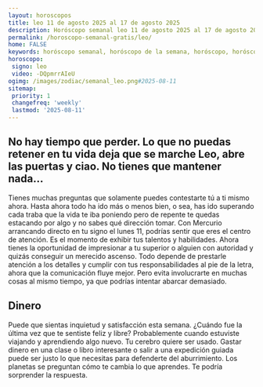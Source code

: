 ```yaml
---
layout: horoscopos
title: leo 11 de agosto 2025 al 17 de agosto 2025 
description: Horóscopo semanal leo 11 de agosto 2025 al 17 de agosto 2025. No hay tiempo que perder. Lo que no puedas retener en tu vida deja que se marche Leo, abre las puertas y ciao. No tienes que mantener nada…
permalink: /horoscopo-semanal-gratis/leo/
home: FALSE
keywords: horóscopo semanal, horóscopo de la semana, horóscopo, horóscopo gratis,horóscopos, horóscopo esperanza gracia, horoscopos leo la semana, horóscopos gratis, Tarot, Astrologia, Zodíaco, leo, horoscopo gratis, semanal
horoscopo:
 signo: leo
 video: -DQpmrrAIeU
ogimg: /images/zodiac/semanal_leo.png#2025-08-11
sitemap:
 priority: 1
 changefreq: 'weekly'
 lastmod: '2025-08-11'
---
```




## No hay tiempo que perder. Lo que no puedas retener en tu vida deja que se marche Leo, abre las puertas y ciao. No tienes que mantener nada…

Tienes muchas preguntas que solamente puedes contestarte tú a ti mismo ahora. 
Hasta ahora todo ha ido más o menos bien, o sea, has ido superando cada traba que la vida te iba poniendo pero de repente te quedas estacando por algo y no sabes qué dirección tomar.
Con Mercurio arrancando directo en tu signo el lunes 11, podrías sentir que eres el centro de atención. Es el momento de exhibir tus talentos y habilidades. Ahora tienes la oportunidad de impresionar a tu superior o alguien con autoridad y quizás conseguir un merecido ascenso. Todo depende de prestarle atención a los detalles y cumplir con tus responsabilidades al pie de la letra, ahora que la comunicación fluye mejor. Pero evita involucrarte en muchas cosas al mismo tiempo, ya que podrías intentar abarcar demasiado.

## Dinero

Puede que sientas inquietud y satisfacción esta semana. ¿Cuándo fue la última vez que te sentiste feliz y libre? Probablemente cuando estuviste viajando y aprendiendo algo nuevo. Tu cerebro quiere ser usado. Gastar dinero en una clase o libro interesante o salir a una expedición guiada puede ser justo lo que necesitas para defenderte del aburrimiento. Los planetas se preguntan cómo te cambia lo que aprendes. Te podría sorprender la respuesta.